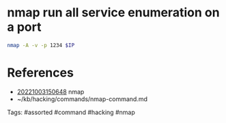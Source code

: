# nmap run all service enumeration on a port
```bash
nmap -A -v -p 1234 $IP
```

# References
- [20221003150648](/zet/20221003150648/README.md) nmap
- ~/kb/hacking/commands/nmap-command.md

Tags:
    #assorted #command #hacking #nmap
